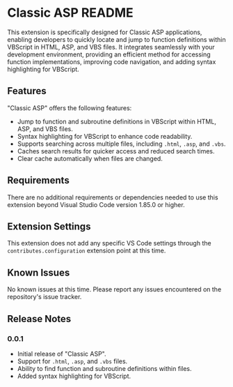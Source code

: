 # Classic ASP README

This extension is specifically designed for Classic ASP applications, enabling developers to quickly locate and jump to function definitions within VBScript in HTML, ASP, and VBS files. It integrates seamlessly with your development environment, providing an efficient method for accessing function implementations, improving code navigation, and adding syntax highlighting for VBScript.

## Features

"Classic ASP" offers the following features:
- Jump to function and subroutine definitions in VBScript within HTML, ASP, and VBS files.
- Syntax highlighting for VBScript to enhance code readability.
- Supports searching across multiple files, including `.html`, `.asp`, and `.vbs`.
- Caches search results for quicker access and reduced search times.
- Clear cache automatically when files are changed.

## Requirements

There are no additional requirements or dependencies needed to use this extension beyond Visual Studio Code version 1.85.0 or higher.

## Extension Settings

This extension does not add any specific VS Code settings through the `contributes.configuration` extension point at this time.

## Known Issues

No known issues at this time. Please report any issues encountered on the repository's issue tracker.

## Release Notes

### 0.0.1

- Initial release of "Classic ASP".
- Support for `.html`, `.asp`, and `.vbs` files.
- Ability to find function and subroutine definitions within files.
- Added syntax highlighting for VBScript.
